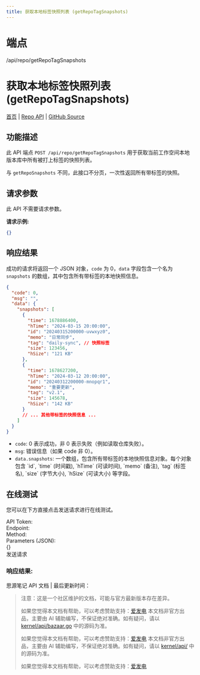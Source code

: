 ```yaml
---
title: 获取本地标签快照列表 (getRepoTagSnapshots)
---
```

# 端点

/api/repo/getRepoTagSnapshots

# 获取本地标签快照列表 (getRepoTagSnapshots)

[首页](../index.html) | [Repo API](index.html) | [GitHub Source](https://github.com/siyuan-note/siyuan/blob/master/kernel/api/repo.go#L269)

## 功能描述

此 API 端点 `POST /api/repo/getRepoTagSnapshots` 用于获取当前工作空间本地版本库中所有被打上标签的快照列表。

与 `getRepoSnapshots` 不同，此接口不分页，一次性返回所有带标签的快照。

## 请求参数

此 API 不需要请求参数。

**请求示例:**

```json
{}
```

## 响应结果

成功的请求将返回一个 JSON 对象，`code` 为 0，`data` 字段包含一个名为 `snapshots` 的数组，其中包含所有带标签的本地快照信息。

```json
{
  "code": 0,
  "msg": "",
  "data": {
    "snapshots": [
      {
        "time": 1678886400,
        "hTime": "2024-03-15 20:00:00",
        "id": "20240315200000-uvwxyz0",
        "memo": "日常同步", 
        "tag": "daily-sync", // 快照标签
        "size": 123456,
        "hSize": "121 KB"
      },
      {
        "time": 1678627200,
        "hTime": "2024-03-12 20:00:00",
        "id": "20240312200000-mnopqr1",
        "memo": "重要更新", 
        "tag": "v2.1", 
        "size": 145678,
        "hSize": "142 KB"
      }
      // ... 其他带标签的快照信息 ...
    ]
  }
}
```

-   `code`: 0 表示成功，非 0 表示失败（例如读取仓库失败）。
-   `msg`: 错误信息（如果 code 非 0）。
-   `data.snapshots`: 一个数组，包含所有带标签的本地快照信息对象。每个对象包含 \`id\`, \`time\` (时间戳), \`hTime\` (可读时间), \`memo\` (备注), \`tag\` (标签名), \`size\` (字节大小), \`hSize\` (可读大小) 等字段。

## 在线测试

您可以在下方直接点击发送请求进行在线测试。

API Token:   
Endpoint:   
Method:   
Parameters (JSON):  
{}  
发送请求

### 响应结果:

思源笔记 API 文档 | 最后更新时间：

> 注意：这是一个社区维护的文档，可能与官方最新版本存在差异。
> 
> 如果您觉得本文档有帮助，可以考虑赞助支持：[爱发电](https://afdian.com/a/leolee9086?tab=feed)
> 本文档非官方出品，主要由 AI 辅助编写，不保证绝对准确。如有疑问，请以 [kernel/api/bazaar.go](https://github.com/siyuan-note/siyuan/blob/master/kernel/api/bazaar.go) 中的源码为准。
> 
> 如果您觉得本文档有帮助，可以考虑赞助支持：[爱发电](https://afdian.com/a/leolee9086?tab=feed)
> 本文档非官方出品，主要由 AI 辅助编写，不保证绝对准确。如有疑问，请以 [kernel/api/](https://github.com/siyuan-note/siyuan/blob/master/kernel/api/) 中的源码为准。
> 
> 如果您觉得本文档有帮助，可以考虑赞助支持：[爱发电](https://afdian.com/a/leolee9086?tab=feed)
